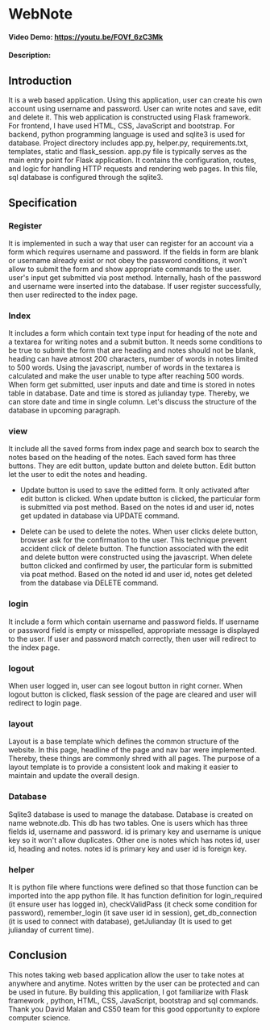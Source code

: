 # WebNote
#### Video Demo: https://youtu.be/FOVf_6zC3Mk
#### Description:
## Introduction
It is a web based application. Using this application, user can create his own account using username and password. User can write notes and save, edit and delete it. This web application is constructed using Flask framework. For frontend, I have used HTML, CSS, JavaScript and bootstrap. For backend, python programming language is used and sqlite3 is used for database.
Project directory includes app.py, helper.py, requirements.txt, templates, static and flask_session. app.py file is typically serves as the main entry point for Flask application. It contains the configuration, routes, and logic for handling HTTP requests and rendering web pages. In this file, sql database is configured through the sqlite3.
## Specification
### Register
It is implemented in such a way that user can register for an account via a form which requires username and password. If the fields in form are blank or username already exist or not obey the password conditions, it won't allow to submit the form and show appropriate commands to the user. user's input get submitted via post method. Internally, hash of the password and username were inserted into the database. If user register successfully, then user redirected to the index page.
### Index
It includes a form which contain text type input for heading of the note and a textarea for writing notes and a submit button. It needs some conditions to be true to submit the form that are heading and notes should not be blank, heading can have atmost 200 characters, number of words in notes limited to 500 words. Using the javascript, number of words in the textarea is calculated and make the user unable to type after reaching 500 words. When form get submitted, user inputs and date and time is stored in notes table in database. Date and time is stored as julianday type. Thereby, we can store date and time in single column. Let's discuss the structure of the database in upcoming paragraph.
### view
It include all the saved forms from index page and search box to search the notes based on the heading of the notes. Each saved form has three buttons. They are edit button, update button and delete button. Edit button let the user to edit the notes and heading.
+ Update button is used to save the editted form. It only activated after edit button is clicked. When update button is clicked, the particular form is submitted via post method. Based on the notes id and user id, notes get updated in database via UPDATE command.
- Delete can be used to delete the notes. When user clicks delete button, browser ask for the confirmation to the user. This technique prevent accident click of delete button. The function associated with the edit and delete button were constructed using the javascript. When delete button clicked and confirmed by user, the particular form is submitted via poat method. Based on the noted id and user id, notes get deleted from the database via DELETE command.
### login
It include a form which contain username and password fields. If username or password field is empty or misspelled, appropriate message is displayed to the user. If user and password match correctly, then user will redirect to the index page.
### logout
When user logged in, user can see logout button in right corner. When logout button is clicked, flask session of the page are cleared and user will redirect to login page.
### layout
Layout is a base template which defines the common structure of the website. In this page, headline of the page and nav bar were implemented. Thereby, these things are commonly shred with all pages. The purpose of a layout template is to provide a consistent look and making it easier to maintain and update the overall design.
### Database
Sqlite3 database is used to manage the database. Database is created on name webnote.db. This db has two tables. One is users which has three fields id, username and password. id is primary key and username is unique key so it won't allow duplicates. Other one is notes which has notes id, user id, heading and notes. notes id is primary key and user id is foreign key.
### helper
It is python file where functions were defined so that those function can be imported into the app python file. It has function definition for login_required (it ensure user has logged in), checkValidPass (it check some condition for password), remember_login (it save user id in session), get_db_connection (it is used to connect with database), getJulianday (It is used to get julianday of current time).
## Conclusion
This notes taking web based application allow the user to take notes at anywhere and anytime. Notes written by the user can be protected and can be used in future. By building this application, I got familiarize with Flask framework , python, HTML, CSS, JavaScript, bootstrap and sql commands. Thank you David Malan and CS50 team for this good opportunity to explore computer science.